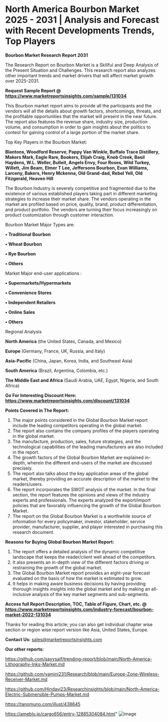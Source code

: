 # North America Bourbon Market 2025 - 2031 | Analysis and Forecast with Recent Developments Trends, Top Players

<strong>Bourbon Market Research Report 2031</strong>

The Research Report on Bourbon Market is a Skillful and Deep Analysis of the Present Situation and Challenges. This research report also analyzes other important trends and market drivers that will affect market growth over 2025-2031.

<strong>Request Sample Report @ <a href=https://www.marketreportsinsights.com/sample/131034>https://www.marketreportsinsights.com/sample/131034</a></strong>

This Bourbon market report aims to provide all the participants and the vendors will all the details about growth factors, shortcomings, threats, and the profitable opportunities that the market will present in the near future. The report also features the revenue share, industry size, production volume, and consumption in order to gain insights about the politics to contest for gaining control of a large portion of the market share.

Top Key Players in the Bourbon Market:

<strong>Blantons, Woodford Reserve, Pappy Van Winkle, Buffalo Trace Distillery, Makers Mark, Eagle Rare, Bookers, Elijah Craig, Knob Creek, Basil Haydens, W.L. Weller, Bulleit, Angels Envy, Four Roses, Wild Turkey, Willett, Jim Beam, Elmer T Lee, Jeffersons Bourbon, Evan Williams, Larceny, Bakers, Henry Mckenna, Old Grand-dad, Rebel Yell, Old Fitzgerald, Heaven Hill</strong>

The Bourbon Industry is severely competitive and fragmented due to the existence of various established players taking part in different marketing strategies to increase their market share. The vendors operating in the market are profiled based on price, quality, brand, product differentiation, and product portfolio. The vendors are turning their focus increasingly on product customization through customer interaction.

Bourbon Market Major Types are:

<strong>• Traditional Bourbon

• Wheat Bourbon

• Rye Bourbon

• Others</strong>

Market Major end-user applications :

<strong>• Supermarkets/Hypermarkets

• Convenience Stores

• Independent Retailers

• Online Sales

• Others</strong>

Regional Analysis

</u><strong><b>North America</b></strong> (the United States, Canada, and Mexico)

<strong><b>Europe </b></strong>(Germany, France, UK, Russia, and Italy)

<strong><b>Asia-Pacific</b></strong> (China, Japan, Korea, India, and Southeast Asia)

<strong><b>South America</b></strong> (Brazil, Argentina, Colombia, etc.)

<strong><b>The Middle East and Africa</b></strong> (Saudi Arabia, UAE, Egypt, Nigeria, and South Africa)

<strong>Go For Interesting Discount Here: <a href=https://www.marketreportsinsights.com/discount/131034>https://www.marketreportsinsights.com/discount/131034</a></strong>

<strong>Points Covered in The Report:</strong>
<ol>
  <li>The major points considered in the Global Bourbon Market report include the leading competitors operating in the global market.</li>
  <li>The report also contains the company profiles of the players operating in the global market.</li>
  <li>The manufacture, production, sales, future strategies, and the technological capabilities of the leading manufacturers are also included in the report.</li>
  <li>The growth factors of the Global Bourbon Market are explained in-depth, wherein the different end-users of the market are discussed precisely.</li>
  <li>The report also talks about the key application areas of the global market, thereby providing an accurate description of the market to the readers/users.</li>
  <li>The report incorporates the SWOT analysis of the market. In the final section, the report features the opinions and views of the industry experts and professionals. The experts analyzed the export/import policies that are favorably influencing the growth of the Global Bourbon Market.</li>
  <li>The report on the Global Bourbon Market is a worthwhile source of information for every policymaker, investor, stakeholder, service provider, manufacturer, supplier, and player interested in purchasing this research document.</li>
</ol>
<strong>Reasons for Buying Global Bourbon Market Report:</strong>

<ol>
  <li>The report offers a detailed analysis of the dynamic competitive landscape that keeps the reader/client well ahead of the competitors.</li>
  <li>It also presents an in-depth view of the different factors driving or restraining the growth of the global market.</li>
  <li>The Global Bourbon Market report provides an eight-year forecast evaluated on the basis of how the market is estimated to grow.</li>
  <li>It helps in making aware business decisions by having providing thorough insights insights into the global market and by making an all-inclusive analysis of the key market segments and sub-segments.</li>
</ol>
<strong>Access full Report Description, TOC, Table of Figure, Chart, etc. @ <a href=https://www.marketreportsinsights.com/industry-forecast/bourbon-market-2022-131034>https://www.marketreportsinsights.com/industry-forecast/bourbon-market-2022-131034</a></strong>


Thanks for reading this article; you can also get individual chapter wise section or region wise report version like Asia, United States, Europe.

<strong>Contact Us:</strong>
sales@marketreportsinsights.com

<strong>Our other reports:</strong>

<a href=https://github.com/sayysaif/trending-report/blob/main/North-America-Lithography-Inks-Market.md>https://github.com/sayysaif/trending-report/blob/main/North-America-Lithography-Inks-Market.md</a>

<a href=https://github.com/yamini231/Research/blob/main/Europe-Zone-Wireless-Receiver-Market.md>https://github.com/yamini231/Research/blob/main/Europe-Zone-Wireless-Receiver-Market.md</a>

<a href=https://github.com/Hindavi23/Researchinsights/blob/main/North-America-Electric-Submersible-Pumps-Market.md>https://github.com/Hindavi23/Researchinsights/blob/main/North-America-Electric-Submersible-Pumps-Market.md</a>

<a href=https://tanomuno.com/illust/438645>https://tanomuno.com/illust/438645</a>

<a href=https://ameblo.jp/cargo656/entry-12885304084.html>https://ameblo.jp/cargo656/entry-12885304084.html</a>"
![image](https://github.com/user-attachments/assets/ddc27695-e1ed-42d0-a1cc-75536a7b35d3)
